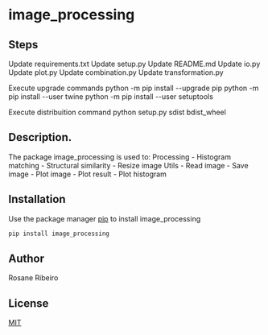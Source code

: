 # image_processing

## Steps

Update requirements.txt
Update setup.py
Update README.md
Update io.py
Update plot.py
Update combination.py
Update transformation.py

Execute upgrade commands
python -m pip install --upgrade pip
python -m pip install --user twine
python -m pip install --user setuptools

Execute distribuition command
python setup.py sdist bdist_wheel




## Description. 
The package image_processing is used to:
	Processing
		- Histogram matching 
		- Structural similarity
		- Resize image
	Utils
		- Read image
		- Save image
		- Plot image
		- Plot result
		- Plot histogram

## Installation

Use the package manager [pip](https://pip.pypa.io/en/stable/) to install image_processing


```bash
pip install image_processing
```

## Author
Rosane Ribeiro

## License
[MIT](https://choosealicense.com/licenses/mit/)